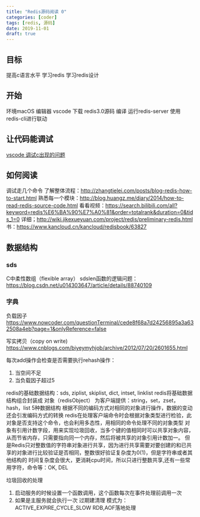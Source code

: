 ```yaml
---
title: "Redis源码阅读 0"
categories: [coder]
tags: [redis, 源码]
date: 2019-11-01
draft: true
---
```


## 目标
提高c语言水平
学习redis
学习redis设计


## 开始
环境macOS
编辑器 vscode
下载 redis3.0源码 
编译
运行redis-server
使用redis-cli进行联动

## 让代码能调试
[vscode 调试c出现的问题](https://code.visualstudio.com/docs/languages/cpp#_intellisense)

## 如何阅读
调试走几个命令
了解整体流程：http://zhangtielei.com/posts/blog-redis-how-to-start.html
熟悉每一个模块：http://blog.huangz.me/diary/2014/how-to-read-redis-source-code.html
看看视频：https://search.bilibili.com/all?keyword=redis%E6%BA%90%E7%A0%81&order=totalrank&duration=0&tids_1=0
详细；http://wiki.jikexueyuan.com/project/redis/preliminary-redis.html
书：https://www.kancloud.cn/kancloud/redisbook/63827

## 数据结构
### sds
C中柔性数组（flexible array）
sdslen函数的逻辑问题：https://blog.csdn.net/u014303647/article/details/88740109

### 字典
负载因子
https://www.nowcoder.com/questionTerminal/cede8f68a7d24256895a3a632508a4eb?page=1&onlyReference=false

写实拷贝（copy on write)
https://www.cnblogs.com/biyeymyhjob/archive/2012/07/20/2601655.html

每次add操作会检查是否需要执行rehash操作：
1. 当空间不足
2. 当负载因子超过5



redis的基础数据结构：sds, ziplist, skiplist, dict, intset, linklist
redis将基础数据结构组合封装成 对象（redisObject） 为客户端提供：string，set，zset，hash，list 5种数据结构
根据不同的编码方式对相同的对象进行操作，数据的变动还会引发编码方式的转换
redis在处理客户端命令时会根据对象类型进行检验，此对象是否支持这个命令，也会利用多态性，用相同的命令处理不同的对象类型
对象有引用计数字段，用来实现垃圾回收，当多个键的值相同时可以共享对象内容，从而节省内存，只需要指向同一个内存，然后将被共享的对象引用计数加一。
但是Redis只对整数值的字符串对象进行共享，因为进行共享需要对要创建的和已共享的对象进行比较验证是否相同，整数很好验证复杂度为0(1)，但是字符串或者其他结构的
时间复杂度会很大，更消耗cpu时间，所以只进行整数共享,还有一些常用字符，命令等：OK, DEL


垃圾回收的处理
1. 启动服务的时候设置一个函数调用，这个函数每次在事件处理前调用一次
2. 如果是主服务就会执行一次  过期建清理 模式为：ACTIVE_EXPIRE_CYCLE_SLOW
RDB,AOF落地处理
